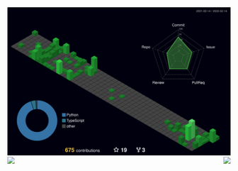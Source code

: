 <img src="https://github.com/GDWR/GDWR/blob/main/profile-3d-contrib/profile-night-green.svg">

<div>
  <img align="right" src="https://github-readme-stats.vercel.app/api?username=GDWR&show_icons=true&theme=gruvbox">
  <img align="left" src="https://github-readme-stats.vercel.app/api/top-langs/?username=GDWR&theme=gruvbox">
</div>

